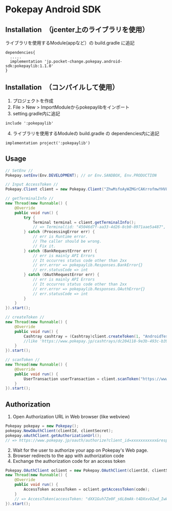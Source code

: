 # Pokepay Android SDK

## Installation　（jcenter上のライブラリを使用）

ライブラリを使用するModule(appなど）の build.gradle に追記
```
dependencies{
  .....
  implementation 'jp.pocket-change.pokepay.android-sdk:pokepaylib:1.1.0'
}
```

## Installation　（コンパイルして使用）

1. プロジェクトを作成
2. File > New > ImportModuleからpokepaylibをインポート
3. setting.gradle内に追記 
```
include ':pokepaylib'
```
4. ライブラリを使用するModuleの build.gradle の dependencies内に追記
```
implementation project(':pokepaylib')
```

## Usage

```java
// SetEnv //
Pokepay.setEnv(Env.DEVELOPMENT); // or Env.SANDBOX, Env.PRODUCTION

// Input AccessToken //
Pokepay.Client client = new Pokepay.Client("ZhwMsfoAyWZMGrCAKrrofmwYHV82GkUcf3kYSZYYf1oDKVvFAPIKuefyQoc1KDVr");

// getTerminalInfo //
new Thread(new Runnable() {
    @Override
    public void run() {
        try {
            Terminal terminal = client.getTerminalInfo();
            // => Terminal(id: "45046d7f-aa33-4d26-8cb0-8971aae5a487", name: "", hardwareId: "4e5c5d18-b27f-4b32-a0e0-e8900686fe23", pushToken: nil, user: Pokepay.User(id: "4abed0cc-6431-446f-aaf5-bebc208d84c1", name: "", isMerchant: true), account: Pokepay.Account(id: "1b4533c0-651c-4e79-8444-346419b18c77", name: "", balance: -15357.0, isSuspended: false, privateMoney: Pokepay.PrivateMoney(id: "090bf006-7450-4ed9-8da1-977ea3ff332c", name: "PocketBank", organization: Pokepay.Organization(code: "pocketchange", name: "ポケットチェンジ"), maxBalance: 30000.0, expirationType: "static")))
        } catch (ProcessingError err) {
            // err is Runtime error.
            // The caller should be wrong.
            // Fix it.
        } catch (BankRequestError err) {
            // err is mainly API Errors
            // It occurres status code other than 2xx
            // err.error => pokepaylib.Responses.BankError{}
            // err.statusCode => int
        } catch (OAuthRequestError err) {
            // err is mainly API Errors
            // It occurres status code other than 2xx
            // err.error => pokepaylib.Responses.OAuthError{}
            // err.statusCode => int
        }
    }
}).start();

// createToken //
new Thread(new Runnable() {
    @Override
    public void run() {
        Cashtray cashtray = (Cashtray)client.createToken(1, "AndroidTest cashtray");
        //like 'https://www.pokepay.jp/cashtrays/dc204118-9e3b-493c-b396-b9259ce28663'
    }
}).start();

// scanToken //
new Thread(new Runnable() {
    @Override
    public void run() {
        UserTransaction userTransaction = client.scanToken("https://www.pokepay.jp/cashtrays/dc204118-9e3b-493c-b396-b9259ce28663");
    }
}).start();
```

## Authorization
1. Open Authorization URL in Web browser (like webview)

```java
Pokepay pokepay = new Pokepay();
pokepay.NewOAuthClient(clientId, clientSecret);
pokepay.oAuthClient.getAuthorizationUrl();
// => https://www.pokepay.jp/oauth/authorize?client_id=xxxxxxxxxxx&response_type=code
```

2. Wait for the user to authorize your app on Pokepay's Web page.
3. Browser redirects to the app with authorization code
4. Exchange the authorization code for an access token

```java
Pokepay.OAuthClient oclient = new Pokepay.OAuthClient(clientId, clientSecret);
new Thread(new Runnable() {
    @Override
    public void run() {
        AccessToken accessToken = oclient.getAccessToken(code);
    }
    // => AccessToken(accessToken: "dXX1Guh7Ze0F_s6L8mAk-t4DXxvO2wd_IwWXbQBGdNo0nkj01tYA9EKY992H_mMP", refreshToken: "XKOfCZmLuRjLggDZzDfz", tokenType: "Bearer", expiresIn: 2591999)
}).start();
```

